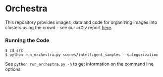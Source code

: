 # Orchestra
This repository provides images, data and code for organizing images into clusters using the crowd - see our arXiv report [here](http://arxiv.org/abs/1601.02034). 

### Running the Code
```
$ cd src
$ python run_orchestra.py scenes/intelligent_samples --categorization
```
See `python run_orchestra.py -h` to get information on the command line options